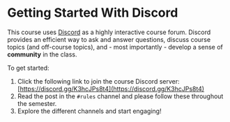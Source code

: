 # Getting Started With Discord

This course uses [Discord](https://discord.com/) as a highly interactive course
forum. Discord provides an efficient way to ask and answer questions, discuss
course topics (and off-course topics), and - most importantly - develop a sense
of **community** in the class.

To get started:

1. Click the following link to join the course Discord server:
   [https://discord.gg/K3hcJPs8t4](https://discord.gg/K3hcJPs8t4) 
1. Read the post in the `#rules` channel and please follow these throughout the semester.
1. Explore the different channels and start engaging! 

